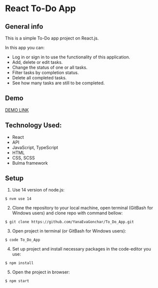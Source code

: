 # React To-Do App

## General info
This is a simple To-Do app project on React.js.

In this app you can:
* Log in or sign in to use the functionality of this application.
* Add, delete or edit tasks.
* Change the status of one or all tasks.
* Filter tasks by completion status.
* Delete all completed tasks.
* See how many tasks are still to be completed.

## Demo
[DEMO LINK](https://YanaEvaGonchar.github.io/To_Do_App/)

## Technology Used:
* React
* API
* JavaScript, TypeScript
* HTML
* CSS, SCSS
* Bulma framework

## Setup
1. Use 14 version of node.js:
```
$ nvm use 14
```
2. Clone the repository to your local machine, open terminal (GitBash for Windows users) and clone repo with command bellow:
```
$ git clone https://github.com/YanaEvaGonchar/To_Do_App.git
```
3. Open project in terminal (or GitBash for Windows users):
```
$ code To_Do_App
```
4. Set up project and install necessary packages in the code-editor you use:
```
$ npm install
```
5. Open the project in browser:
```
$ npm start
```

